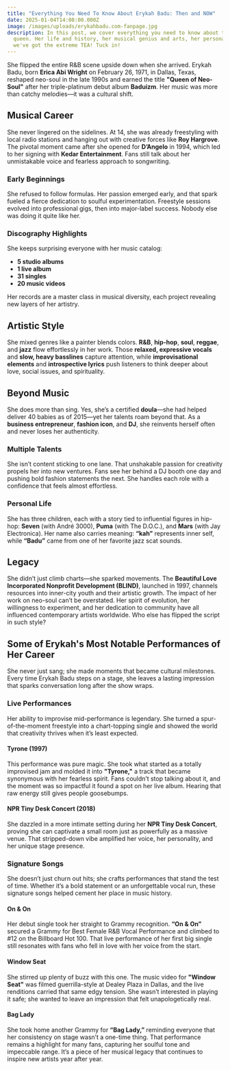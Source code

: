 ```yaml
---
title: "Everything You Need To Know About Erykah Badu: Then and NOW"
date: 2025-01-04T14:08:00.000Z
image: /images/uploads/erykahbadu.com-fanpage.jpg
description: In this post, we cover everything you need to know about the soul
  queen. Her life and history, her musical genius and arts, her personal life -
  we've got the extreme TEA! Tuck in!
---
```

She flipped the entire R&B scene upside down when she arrived. Erykah Badu, born **Erica Abi Wright** on February 26, 1971, in Dallas, Texas, reshaped neo-soul in the late 1990s and earned the title **"Queen of Neo-Soul"** after her triple-platinum debut album **Baduizm**. Her music was more than catchy melodies—it was a cultural shift.

## Musical Career

She never lingered on the sidelines. At 14, she was already freestyling with local radio stations and hanging out with creative forces like **Roy Hargrove**. The pivotal moment came after she opened for **D’Angelo** in 1994, which led to her signing with **Kedar Entertainment**. Fans still talk about her unmistakable voice and fearless approach to songwriting.

### Early Beginnings

She refused to follow formulas. Her passion emerged early, and that spark fueled a fierce dedication to soulful experimentation. Freestyle sessions evolved into professional gigs, then into major-label success. Nobody else was doing it quite like her.

### Discography Highlights

She keeps surprising everyone with her music catalog:

* **5 studio albums**
* **1 live album**
* **31 singles**
* **20 music videos**

Her records are a master class in musical diversity, each project revealing new layers of her artistry.

## Artistic Style

She mixed genres like a painter blends colors. **R&B**, **hip-hop**, **soul**, **reggae**, and **jazz** flow effortlessly in her work. Those **relaxed, expressive vocals** and **slow, heavy basslines** capture attention, while **improvisational elements** and **introspective lyrics** push listeners to think deeper about love, social issues, and spirituality.

## Beyond Music

She does more than sing. Yes, she’s a certified **doula**—she had helped deliver 40 babies as of 2015—yet her talents roam beyond that. As a **business entrepreneur**, **fashion icon**, and **DJ**, she reinvents herself often and never loses her authenticity.

### Multiple Talents

She isn’t content sticking to one lane. That unshakable passion for creativity propels her into new ventures. Fans see her behind a DJ booth one day and pushing bold fashion statements the next. She handles each role with a confidence that feels almost effortless.

### Personal Life

She has three children, each with a story tied to influential figures in hip-hop: **Seven** (with André 3000), **Puma** (with The D.O.C.), and **Mars** (with Jay Electronica). Her name also carries meaning: **“kah”** represents inner self, while **“Badu”** came from one of her favorite jazz scat sounds.

## Legacy

She didn’t just climb charts—she sparked movements. The **Beautiful Love Incorporated Nonprofit Development (BLIND)**, launched in 1997, channels resources into inner-city youth and their artistic growth. The impact of her work on neo-soul can’t be overstated. Her spirit of evolution, her willingness to experiment, and her dedication to community have all influenced contemporary artists worldwide. Who else has flipped the script in such style?



## Some of Erykah's Most Notable Performances of Her Career

She never just sang; she made moments that became cultural milestones. Every time Erykah Badu steps on a stage, she leaves a lasting impression that sparks conversation long after the show wraps.

### Live Performances

Her ability to improvise mid-performance is legendary. She turned a spur-of-the-moment freestyle into a chart-topping single and showed the world that creativity thrives when it’s least expected.

#### Tyrone (1997)

This performance was pure magic. She took what started as a totally improvised jam and molded it into **"Tyrone,"** a track that became synonymous with her fearless spirit. Fans couldn’t stop talking about it, and the moment was so impactful it found a spot on her live album. Hearing that raw energy still gives people goosebumps.

#### NPR Tiny Desk Concert (2018)

She dazzled in a more intimate setting during her **NPR Tiny Desk Concert**, proving she can captivate a small room just as powerfully as a massive venue. That stripped-down vibe amplified her voice, her personality, and her unique stage presence.

### Signature Songs

She doesn’t just churn out hits; she crafts performances that stand the test of time. Whether it’s a bold statement or an unforgettable vocal run, these signature songs helped cement her place in music history.

#### On & On

Her debut single took her straight to Grammy recognition. **“On & On”** secured a Grammy for Best Female R&B Vocal Performance and climbed to #12 on the Billboard Hot 100. That live performance of her first big single still resonates with fans who fell in love with her voice from the start.

#### Window Seat

She stirred up plenty of buzz with this one. The music video for **"Window Seat"** was filmed guerrilla-style at Dealey Plaza in Dallas, and the live renditions carried that same edgy tension. She wasn’t interested in playing it safe; she wanted to leave an impression that felt unapologetically real.

#### Bag Lady

She took home another Grammy for **“Bag Lady,”** reminding everyone that her consistency on stage wasn’t a one-time thing. That performance remains a highlight for many fans, capturing her soulful tone and impeccable range. It’s a piece of her musical legacy that continues to inspire new artists year after year.
